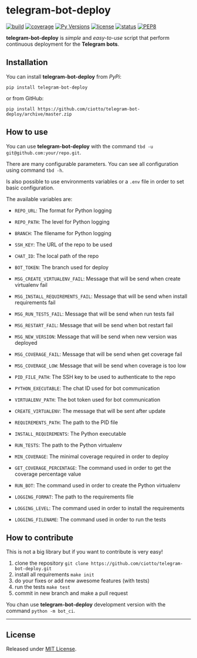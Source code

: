 # telegram-bot-deploy

[![build](https://travis-ci.org/ciotto/telegram-bot-deploy.svg?branch=master)](https://travis-ci.org/ciotto/telegram-bot-deploy)
[![coverage](https://img.shields.io/codecov/c/gh/ciotto/telegram-bot-deploy)](https://codecov.io/gh/ciotto/telegram-bot-deploy)
[![Py Versions](https://img.shields.io/pypi/pyversions/telegram-bot-deploy)](https://pypi.python.org/pypi/telegram-bot-deploy/)
[![license](https://img.shields.io/github/license/ciotto/telegram-bot-deploy)](https://pypi.python.org/pypi/telegram-bot-deploy/)
[![status](https://img.shields.io/pypi/status/telegram-bot-deploy)](https://pypi.python.org/pypi/input-mocker/)
[![PEP8](https://img.shields.io/badge/code%20style-pep8-orange)](https://www.python.org/dev/peps/pep-0008/)

**telegram-bot-deploy** is *simple* and *easy-to-use* script that perform continuous deployment for the **Telegram bots**.

## Installation

You can install **telegram-bot-deploy** from *PyPi*:

`pip install telegram-bot-deploy`

or from GitHub:

`pip install https://github.com/ciotto/telegram-bot-deploy/archive/master.zip`

## How to use

You can use **telegram-bot-deploy** with the command `tbd -u git@github.com:your/repo.git`.

There are many configurable parameters. You can see all configuration using command `tbd -h`.

Is also possible to use environments variables or a `.env` file in order to set basic configuration.

The available variables are:

  - `REPO_URL`: The format for Python logging
  - `REPO_PATH`: The level for Python logging
  - `BRANCH`: The filename for Python logging

  - `SSH_KEY`: The URL of the repo to be used

  - `CHAT_ID`: The local path of the repo
  - `BOT_TOKEN`: The branch used for deploy

  - `MSG_CREATE_VIRTUALENV_FAIL`: Message that will be send when create virtualenv fail 
  - `MSG_INSTALL_REQUIREMENTS_FAIL`: Message that will be send when install requirements fail 
  - `MSG_RUN_TESTS_FAIL`: Message that will be send when run tests fail 
  - `MSG_RESTART_FAIL`: Message that will be send when bot restart fail 
  - `MSG_NEW_VERSION`: Message that will be send when new version was deployed 
  - `MSG_COVERAGE_FAIL`: Message that will be send when get coverage fail
  - `MSG_COVERAGE_LOW`: Message that will be send when coverage is too low

  - `PID_FILE_PATH`: The SSH key to be used to authenticate to the repo

  - `PYTHON_EXECUTABLE`: The chat ID used for bot communication
  - `VIRTUALENV_PATH`: The bot token used for bot communication
  - `CREATE_VIRTUALENV`: The message that will be sent after update

  - `REQUIREMENTS_PATH`: The path to the PID file
  - `INSTALL_REQUIREMENTS`: The Python executable

  - `RUN_TESTS`: The path to the Python virtualenv
  - `MIN_COVERAGE`: The minimal coverage required in order to deploy
  - `GET_COVERAGE_PERCENTAGE`: The command used in order to get the coverage percentage value

  - `RUN_BOT`: The command used in order to create the Python virtualenv

  - `LOGGING_FORMAT`: The path to the requirements file
  - `LOGGING_LEVEL`: The command used in order to install the requirements
  - `LOGGING_FILENAME`: The command used in order to run the tests 

## How to contribute

This is not a big library but if you want to contribute is very easy!

 1. clone the repository `git clone https://github.com/ciotto/telegram-bot-deploy.git`
 1. install all requirements `make init`
 1. do your fixes or add new awesome features (with tests)
 1. run the tests `make test`
 1. commit in new branch and make a pull request

You chan use **telegram-bot-deploy** development version with the command `python -m bot_ci`.

---


## License

Released under [MIT License](https://github.com/ciotto/telegram-bot-deploy/blob/master/LICENSE).
